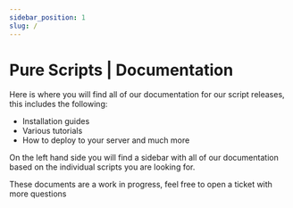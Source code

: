 ```yaml
---
sidebar_position: 1
slug: /
---
```


# Pure Scripts | Documentation

<!-- Let's discover **Docusaurus in less than 5 minutes**. -->

Here is where you will find all of our documentation for our script releases, this includes the following:

- Installation guides
- Various tutorials
- How to deploy to your server and much more

On the left hand side you will find a sidebar with all of our documentation based on the individual scripts you are looking for.

These documents are a work in progress, feel free to open a ticket with more questions
